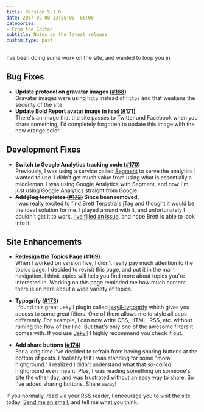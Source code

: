 ```yaml
---
title: Version 5.1.0
date: 2017-02-08 13:55:00 -06:00
categories:
- From the Editor
subtitle: Notes on the latest release
custom_type: post
---
```


I've been doing some work on the site, and wanted to loop you in.

## Bug Fixes

- **Update protocol on gravatar images ([#168](https://github.com/smithtimmytim/theboldreport.net/pull/168))**   
Gravatar images were using `http` instead of `https` and that weakens the security of the site.
- **Update Bold Report avatar image in `head` ([#171](https://github.com/smithtimmytim/theboldreport.net/pull/171))**   
There's an image that the site passes to Twitter and Facebook when you share something, I'd completely forgotten to update this image with the new orange color.

## Development Fixes

- **Switch to Google Analytics tracking code ([#170](https://github.com/smithtimmytim/theboldreport.net/pull/170))**   
Previously, I was using a service called [Segment][1132-0001] to serve the analytics I wanted to use. I didn't get much value from using what is essentially a middleman. I was using Google Analytics with Segment, and now I'm just using Google Analytics straight from Google.
- **~~Add jTag templates ([#172](https://github.com/smithtimmytim/theboldreport.net/pull/172))~~ Since been removed.**   
I was really excited to find Brett Terpstra's [jTag][1132-0002] and thought it would be the ideal solution for me. I played around with it, and unfortunately I couldn't get it to work. [I've filled an issue](https://github.com/ttscoff/jtag/issues/4), and hope Brett is able to look into it.


## Site Enhancements

- **Redesign the Topics Page ([#169](https://github.com/smithtimmytim/theboldreport.net/pull/169))**   
When I worked on version five, I didn't really pay much attention to the topics page. I decided to revisit this page, and put it in the main navigation. I think topics will help you find more about topics you're interested in. Working on this page reminded me how much content there is on here about a wide variety of topics.
- **Typogrify ([#173](https://github.com/smithtimmytim/theboldreport.net/pull/173))**   
I found this great Jekyll plugin called [jekyll-typogrify][1132-0003] which gives you access to some great filters. One of them allows me to style all caps differently. For example, I can now write CSS, HTML, RSS, etc. without ruining the flow of the line. But that's only one of the awesome filters it comes with. If you use [Jekyll](https://jekyllrb.com) I highly recommend you check it out.

- **Add share buttons ([#174](https://github.com/smithtimmytim/theboldreport.net/pull/174))**   
For a long time I've decided to refrain from having sharing buttons at the bottom of posts. I foolishly felt I was standing for some "moral highground." I realized I didn't understand what that *so-called* highground even meant. Plus, I was reading something on someone's site the other day, and was frustrated without an easy way to share. So I've added sharing buttons. Share away!

If you normally, read via your RSS reader, I encourage you to visit the site today. [Send me an email](mailto:smith@ttimsmith.com), and tell me what you think.

[1132-0001]: https://segment.com/
[1132-0002]: http://brettterpstra.com/projects/jtag/
[1132-0003]: https://github.com/myles/jekyll-typogrify

